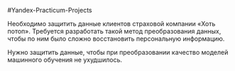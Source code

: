 #Yandex-Practicum-Projects

Необходимо защитить данные клиентов страховой компании «Хоть потоп». Требуется разработать такой метод преобразования данных, чтобы по ним было сложно восстановить персональную информацию.

Нужно защитить данные, чтобы при преобразовании качество моделей машинного обучения не ухудшилось.
